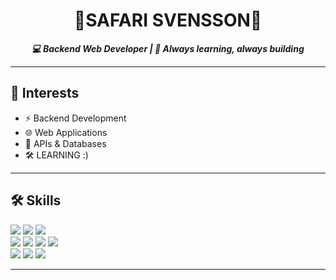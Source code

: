 <h1 align="center">🦁SAFARI SVENSSON🦁</h1>  
<p align="center">
  <b><i>💻 Backend Web Developer | 🚀 Always learning, always building</i></b>
</p>

---

## 🎯 Interests  
- ⚡ Backend Development  
- 🌐 Web Applications  
- 🔗 APIs & Databases  
- 🛠️ LEARNING :)

---

## 🛠️ Skills  

<p align="left">
  <img src="https://img.shields.io/badge/Code-JavaScript-yellow?style=for-the-badge&logo=javascript" />
  <img src="https://img.shields.io/badge/Code-Python-green?style=for-the-badge&logo=python" />
  <img src="https://img.shields.io/badge/Code-Java-red?style=for-the-badge&logo=java" />
  <br/>
  <img src="https://img.shields.io/badge/Backend-Node.js-brightgreen?style=for-the-badge&logo=node.js" />
  <img src="https://img.shields.io/badge/Backend-Express-lightgrey?style=for-the-badge&logo=express" />
  <img src="https://img.shields.io/badge/DB-PostgreSQL-blue?style=for-the-badge&logo=postgresql" />
  <img src="https://img.shields.io/badge/DB-MySQL-005C84?style=for-the-badge&logo=mysql" />
  <br/>
  <img src="https://img.shields.io/badge/Frontend-React-61DAFB?style=for-the-badge&logo=react" />
  <img src="https://img.shields.io/badge/Frontend-HTML-orange?style=for-the-badge&logo=html5" />
  <img src="https://img.shields.io/badge/Frontend-CSS-blue?style=for-the-badge&logo=css3" />
</p>

---

